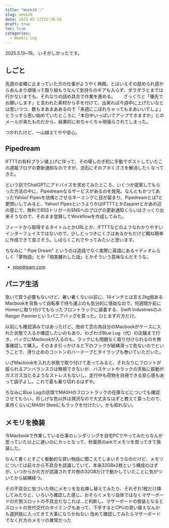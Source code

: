 ```yaml
---
title: "Week20 :"
slug: week20
date: 2025-05-12T22:38:58
draft: true
toc: true
categories:
  - Weekly Log
---
```

2025.5.13~19。
いそがしかったです。

<!--more-->


## しごと

先週の金曜に止まっていた方の仕事がようやく再開。とはいえその舐められ感からあんまり頑張って取り組もうなんて気持ちのギアも入らず、ダラダラとまでは行かないまでも、それなりの詰め具合で作業を進める。　　
ざっくりと「優先でお願いします」と言われた素材から手を付けて、出来れば今週中に上げたいなとは思いつつ、数もまあまああるので「来週にこぼれちゃってもまあいいでしょ」とうっすら思い始めていたところに「本日中いっぱいでアップできますか」とのメールが来たものだから、結果的にめちゃくちゃ頑張らされてしまった。

つかれたけど、一山越えてやや安心。

## Pipedream

IFTTTの有料プラン値上げに伴って、その場しのぎ的に手動でポストしていたこの週報ブログの更新通知なのですが、流石にそのアホくささを解消したくなってきた。

という訳でChatGPTにアドバイスを求めてみたところ、いくつか提案してもらった方法の中に、Pipedreamなるサービスがあるのを発見。なんともかつてあったYahoo! Pipesを彷彿とさせるネーミングに目が留まり、Pipedreamとは?と更問いしてみると、Yahoo! PipesというよりかはIFTTTとかZappierとかあの辺の感じで、無料でRSSトリガーのSNSへのブログの更新通知くらいはさっくり出来そうなので、そのまま登録してWorkflowを作成してみた。

フィードから取得するタイトルとかURLとか、IFTTTなどのようなわかりやすいインターフェイスではないので、少しとっつきにくさはあるかもだけど概ね簡単に作成できて良さそう。しばらくこれでやってみたいと思います。

ちなみに " Pipe Dream" というのは造語でなく実際に英語にあるイディオムらしく「夢物語」とか「現実離れした話」とかそういう意味なんだそうな。

- [pipedream.com](https://pipedream.com)

## パニア生活

急いで買う必要もないけど、暑い暑くない以前に、14インチとは言え2kg弱あるMacbookを背負って自転車で持ち運ぶのも気分的に億劫なので、何週間か前にHomerに取り付けてもらったフロントラックに装着する、Swift IndustriesのJr. Ranger Pannierというパニアバッグを買った。ひとまず片方だけ。

以前にも確認済みではあったけど、改めて念の為自分のMacbookがケースに入れた状態で入るか確認したいのもあり、わざわざBlue Lug（代）の店舗まで行き、バッグにMacbookが入るのも、ラックにも問題なく取り付けられるのを無事確認して購入。そのまま引っかけると下のフックが結構滑って危ないのでということで、滑り止めのコットンのバーテープとタイラップも巻いていただいた。

いざMacbookを入れた状態で取り付けて走ってみると、それなりにフロントが振られるアンバランスさは無視できないが、バスケットやラックの天板に振動がガスガス当たるようなストレスもないし、走行中も荷物を目視できる安心感もあって調子よし。これで夏も乗り切れるはずや。

ちなみにBlue Lugの店頭でMASHのフロントラックの在庫などについても確認させてもらい、珍しげな色以外は潤沢なので大丈夫なはずと教えて貰ったので、来月くらいにMASH Steelにもラックを付けたい。かも知れない。


## メモリを換装

今Macbookで作業している仕事のレンダリングを自宅PCでやってみたらなんか思っていた以上に遅いのにカッとなって、秋葉原のarkでメモリを買ってきて換装した。

なんて書くとすごく衝動的な買い物話に聞こえてしまいそうなのだけど、メモリについては前々から不具合を認識していて、本来32GBx2枚という構成のはずが、いつからか片方が認識されず片側の32GBだけで動かしていたことに気がついてから結構経つ。

その不具合に気づいた時にメモリを左右挿し替えてみたり、それぞれ1枚だけ挿してみたりと、いろいろ確認した感じ、おそらくメモリ自体ではなくマザーボードの片側スロットの不具合だなこれは…と判断し、マザーボードの換装となるとスロットの世代交代のタイミングもあって、下手するとCPUの買い替えなんかも選択肢に入ってきて大事になりかねない
改めて確認してみたらマザーボードでなく片方のメモリの異常だった